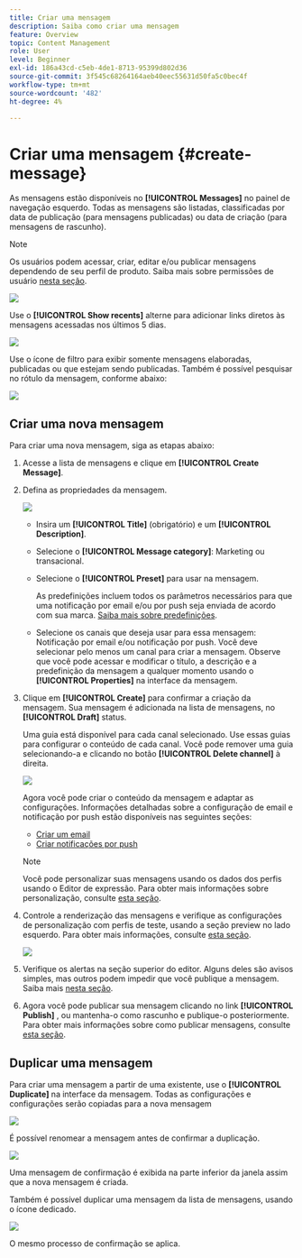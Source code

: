 ```yaml
---
title: Criar uma mensagem
description: Saiba como criar uma mensagem
feature: Overview
topic: Content Management
role: User
level: Beginner
exl-id: 186a43cd-c5eb-4de1-8713-95399d802d36
source-git-commit: 3f545c68264164aeb40eec55631d50fa5c0bec4f
workflow-type: tm+mt
source-wordcount: '482'
ht-degree: 4%

---
```


# Criar uma mensagem {#create-message}

As mensagens estão disponíveis no **[!UICONTROL Messages]** no painel de navegação esquerdo. Todas as mensagens são listadas, classificadas por data de publicação (para mensagens publicadas) ou data de criação (para mensagens de rascunho).

>[!NOTE]
>
>Os usuários podem acessar, criar, editar e/ou publicar mensagens dependendo de seu perfil de produto. Saiba mais sobre permissões de usuário [nesta seção](administration/permissions.md).

![](assets/messages-list.png)

Use o **[!UICONTROL Show recents]** alterne para adicionar links diretos às mensagens acessadas nos últimos 5 dias.

![](assets/show-recent-messages.png)

Use o ícone de filtro para exibir somente mensagens elaboradas, publicadas ou que estejam sendo publicadas. Também é possível pesquisar no rótulo da mensagem, conforme abaixo:

![](assets/filter-messages.png)

## Criar uma nova mensagem

Para criar uma nova mensagem, siga as etapas abaixo:

1. Acesse a lista de mensagens e clique em **[!UICONTROL Create Message]**.

1. Defina as propriedades da mensagem.

   ![](assets/create-message-properties.png)

   * Insira um **[!UICONTROL Title]** (obrigatório) e um **[!UICONTROL Description]**.

   * Selecione o **[!UICONTROL Message category]**: Marketing ou transacional.

   * Selecione o **[!UICONTROL Preset]** para usar na mensagem.

      As predefinições incluem todos os parâmetros necessários para que uma notificação por email e/ou por push seja enviada de acordo com sua marca. [Saiba mais sobre predefinições](configuration/message-presets.md).

   * Selecione os canais que deseja usar para essa mensagem: Notificação por email e/ou notificação por push. Você deve selecionar pelo menos um canal para criar a mensagem.
   Observe que você pode acessar e modificar o título, a descrição e a predefinição da mensagem a qualquer momento usando o **[!UICONTROL Properties]** na interface da mensagem.

1. Clique em **[!UICONTROL Create]** para confirmar a criação da mensagem. Sua mensagem é adicionada na lista de mensagens, no **[!UICONTROL Draft]** status.

   Uma guia está disponível para cada canal selecionado. Use essas guias para configurar o conteúdo de cada canal. Você pode remover uma guia selecionando-a e clicando no botão **[!UICONTROL Delete channel]** à direita.

   ![](assets/create-messages-content.png)

   Agora você pode criar o conteúdo da mensagem e adaptar as configurações. Informações detalhadas sobre a configuração de email e notificação por push estão disponíveis nas seguintes seções:

   * [Criar um email](create-email.md)
   * [Criar notificações por push](create-push.md)

   >[!NOTE]
   >   
   >Você pode personalizar suas mensagens usando os dados dos perfis usando o Editor de expressão. Para obter mais informações sobre personalização, consulte [esta seção](personalization/personalize.md).

1. Controle a renderização das mensagens e verifique as configurações de personalização com perfis de teste, usando a seção preview no lado esquerdo. Para obter mais informações, consulte [esta seção](preview.md).

   ![](assets/messages-simple-preview.png)

1. Verifique os alertas na seção superior do editor.  Alguns deles são avisos simples, mas outros podem impedir que você publique a mensagem. Saiba mais [nesta seção](alerts.md).

1. Agora você pode publicar sua mensagem clicando no link **[!UICONTROL Publish]** , ou mantenha-o como rascunho e publique-o posteriormente. Para obter mais informações sobre como publicar mensagens, consulte [esta seção](publish-manage-message.md).

## Duplicar uma mensagem

Para criar uma mensagem a partir de uma existente, use o **[!UICONTROL Duplicate]** na interface da mensagem. Todas as configurações e configurações serão copiadas para a nova mensagem

![](assets/message-duplicate.png)

É possível renomear a mensagem antes de confirmar a duplicação.

![](assets/message-duplicate-confirm.png)

Uma mensagem de confirmação é exibida na parte inferior da janela assim que a nova mensagem é criada.

Também é possível duplicar uma mensagem da lista de mensagens, usando o ícone dedicado.

![](assets/message-duplicate-from-list.png)

O mesmo processo de confirmação se aplica.
